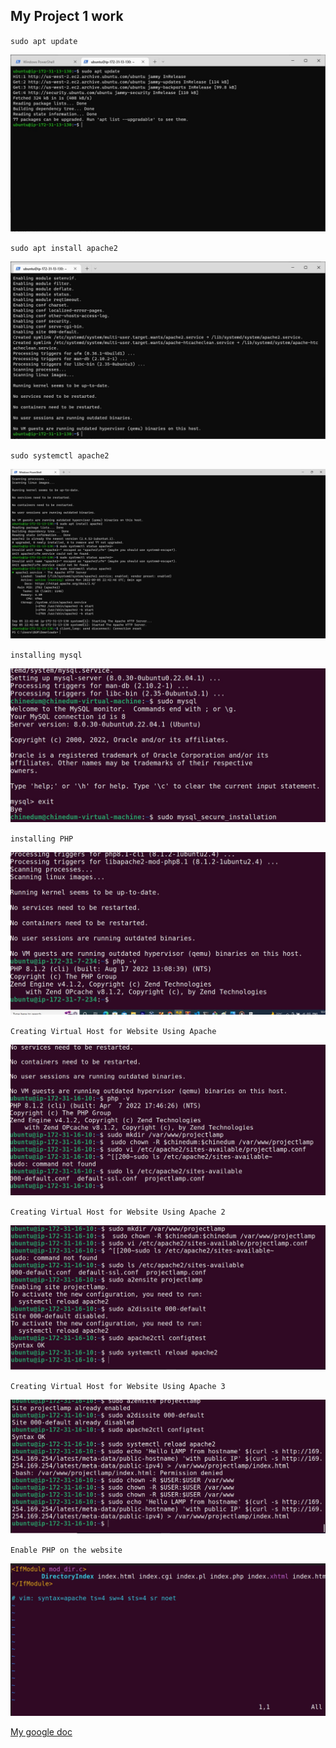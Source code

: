 ## My Project 1 work

`sudo apt update`

![sudo-apt-update](./images/sudo-apt-update.jpg)

`sudo apt install apache2`

![sudo-apt-install](./images/Install-sudo-apache2.jpg)

`sudo systemctl apache2`

![sudo-systemctl-apache2s](./images/sudo-systemctl-status-apache.jpg)

`installing mysql`


![installing mysql](./images/mysql-installation.JPG)

`installing PHP`

![installing PHP](./images/php-installed-php-version.JPG)


`Creating Virtual Host for Website Using Apache`

![Creating Virtual Host for Website Using Apache](./images/Creating%20Virtual%20Host%20Using%20Apache%20pic%201.JPG)

`Creating Virtual Host for Website Using Apache 2`

![Creating Virtual Host for Website Using Apache 2](./images/Creating%20Virtual%20Host%20Using%20Apache%20pic%202.JPG)

`Creating Virtual Host for Website Using Apache 3`

![Creating Virtual Host for Website Using Apache](./images/Creating%20Virtual%20Host%20Using%20Apache%20pic%204.JPG)

`Enable PHP on the website`

![Enable PHP on the website](./images/Enable%20php.JPG)


[My google doc](https://docs.google.com/document/d/1xSCztMpFZRIavQZTohU0-H8PLq0sxe-Xg3ECLbJpoIs/edit#)


